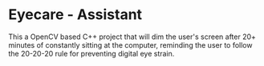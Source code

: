 # Eyecare - Assistant
This a OpenCV based C++ project that will dim the user's screen after 20+ minutes of constantly sitting at the computer, reminding the user to follow the 20-20-20 rule for preventing digital eye strain.

